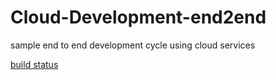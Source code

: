 # Cloud-Development-end2end
sample end to end development cycle using cloud services

[build status](https://travis-ci.org/eranwitkon/Cloud-Development-end2end.svg?branch=master)
